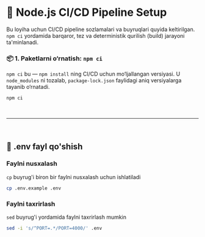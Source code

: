 # 🚀 Node.js CI/CD Pipeline Setup

Bu loyiha uchun CI/CD pipeline sozlamalari va buyruqlari quyida keltirilgan. `npm ci` yordamida barqaror, tez va deterministik qurilish (build) jarayoni ta'minlanadi.

### 📦 1. Paketlarni o‘rnatish: `npm ci`

`npm ci` bu — `npm install` ning CI/CD uchun mo‘ljallangan versiyasi. U `node_modules` ni tozalab, `package-lock.json` faylidagi aniq versiyalarga tayanib o‘rnatadi.

```bash
npm ci
```
<br>

---
<br>

## 📄 .env fayl qo'shish

### Faylni nusxalash

`cp` buyrug'i biron bir faylni nusxalash uchun ishlatiladi

```bash
cp .env.example .env
```

### Faylni taxrirlash

`sed` buyrug'i yordamida faylni taxrirlash mumkin

```bash
sed -i 's/^PORT=.*/PORT=4000/' .env
```

